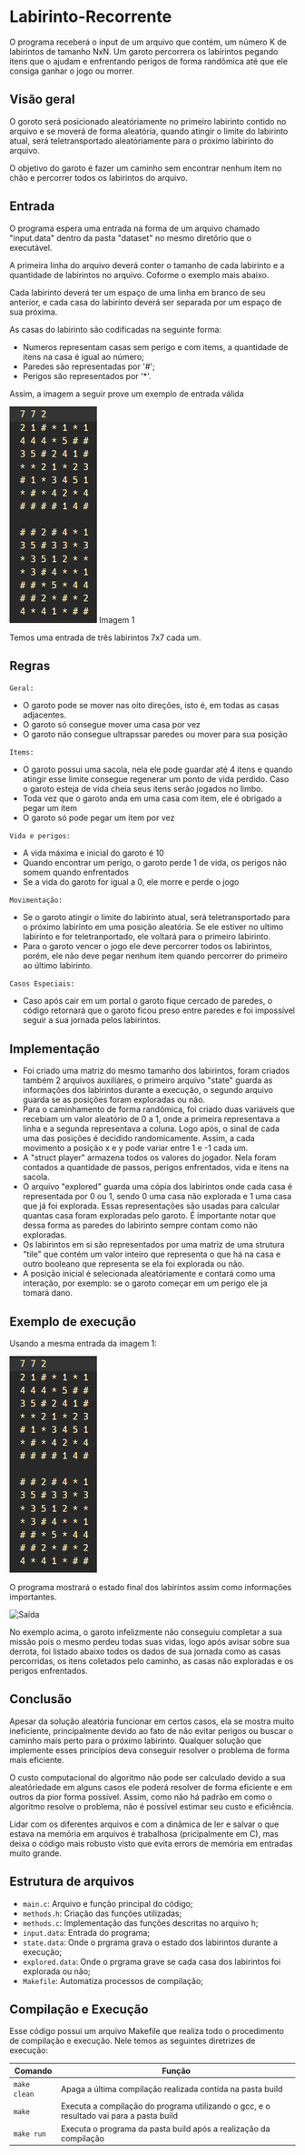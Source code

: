 # Labirinto-Recorrente

O programa receberá o input de um arquivo que contém, um número K de labirintos de tamanho NxN. Um garoto percorrera os labirintos pegando itens que o ajudam e enfrentando perigos de forma randômica até que ele consiga ganhar o jogo ou morrer.

## Visão geral

O goroto será posicionado aleatóriamente no primeiro labirinto contido no arquivo e se moverá de forma aleatória, quando atingir o limite do labirinto atual, será teletransportado aleatóriamente para o próximo labirinto do arquivo.

O objetivo do garoto é fazer um caminho sem encontrar nenhum item no chão e percorrer todos os labirintos do arquivo.

## Entrada

O programa espera uma entrada na forma de um arquivo chamado "input.data" dentro da pasta "dataset" no mesmo diretório que o executável.

A primeira linha do arquivo deverá conter o tamanho de cada labirinto e a quantidade de labirintos no arquivo. Coforme o exemplo mais abaixo.

Cada labirinto deverá ter um espaço de uma linha em branco de seu anterior, e cada casa do labirinto deverá ser separada por um espaço de sua próxima.

As casas do labirinto são codificadas na seguinte forma:

- Numeros representam casas sem perigo e com items, a quantidade de itens na casa é igual ao número;
- Paredes são representadas por '#';
- Perigos são representados por '*'.

Assim, a imagem a seguir prove um exemplo de entrada válida

![Entrada](/img/Entrada.PNG)
Imagem 1

Temos uma entrada de três labirintos 7x7 cada um.

## Regras

```Geral:``` 

- O garoto pode se mover nas oito direções, isto é, em todas as casas adjacentes.
- O garoto só consegue mover uma casa por vez
- O garoto não consegue ultrapssar paredes ou mover para sua posição

```Items:``` 

- O garoto possui uma sacola, nela ele pode guardar até 4 itens e quando atingir esse limite consegue regenerar um ponto de vida perdido. Caso o garoto esteja de vida cheia seus itens serão jogados no limbo.
- Toda vez que o garoto anda em uma casa com item, ele é obrigado a pegar um item
- O garoto só pode pegar um item por vez

```Vida e perigos:``` 

- A vida máxima e inicial do garoto é 10
- Quando encontrar um perigo, o garoto perde 1 de vida, os perigos não somem quando enfrentados
- Se a vida do garoto for igual a 0, ele morre e perde o jogo

```Movimentação:``` 

- Se o garoto atingir o limite do labirinto atual, será teletransportado para o próximo labirinto em uma posição aleatória. Se ele estiver no ultimo labirinto e for teletranportado, ele voltará para o primeiro labirinto.
- Para o garoto vencer o jogo ele deve percorrer todos os labirintos, porém, ele não deve pegar nenhum item quando percorrer do primeiro ao último labirinto.


```Casos Especiais: ``` 

- Caso após cair em um portal o garoto fique cercado de paredes, o código retornará que o garoto ficou preso entre paredes e foi impossível seguir a sua jornada pelos labirintos.

## Implementação
 
- Foi criado uma matriz do mesmo tamanho dos labirintos, foram criados também 2 arquivos auxiliares, o primeiro arquivo "state" guarda as informações dos labirintos durante a execução, o segundo arquivo guarda se as posições foram exploradas ou não. 
- Para o caminhamento de forma randômica, foi criado duas variáveis que recebiam um valor aleatório de 0 a 1, onde a primeira representava a linha e a segunda representava a coluna. Logo após, o sinal de cada uma das posições é decidido randomicamente. Assim, a cada movimento a posição x e y pode variar entre 1 e -1 cada um.
- A "struct player" armazena todos os valores do jogador. Nela foram contados a quantidade de passos, perigos enfrentados, vida e itens na sacola.
- O arquivo "explored" guarda uma cópia dos labirintos onde cada casa é representada por 0 ou 1, sendo 0 uma casa não explorada e 1 uma casa que já foi explorada. Essas representações são usadas para calcular quantas casa foram exploradas pelo garoto. É importante notar que dessa forma as paredes do labirinto sempre contam como não exploradas.
- Os labirintos em si são representados por uma matriz de uma strutura "tile" que contém um valor inteiro que representa o que há na casa e outro booleano que representa se ela foi explorada ou não.
- A posição inicial é selecionada aleatóriamente e contará como uma interação, por exemplo: se o garoto começar em um perigo ele ja tomará dano.

## Exemplo de execução

Usando a mesma entrada da imagem 1:

![Entrada](/img/Entrada.PNG)

O programa mostrará o estado final dos labirintos assim como informações importantes.

![Saída](/img/Saída.PNG)

No exemplo acima, o garoto infelizmente não conseguiu completar a sua missão pois o mesmo perdeu todas suas vidas, logo após avisar sobre sua derrota, foi listado abaixo todos os dados de sua jornada como as casas percorridas, os itens coletados pelo caminho, as casas não exploradas e os perigos enfrentados.

## Conclusão

Apesar da solução aleatória funcionar em certos casos, ela se mostra muito ineficiente, principalmente devido ao fato de não evitar perigos ou buscar o caminho mais perto para o próximo labirinto. Qualquer solução que implemente esses princípios deva conseguir resolver o problema de forma mais eficiente.

O custo computacional do algoritmo não pode ser calculado devido a sua aleatóriedade em alguns casos ele poderá resolver de forma eficiente e em outros da pior forma possível. Assim, como não há padrão em como o algoritmo resolve o problema, não é possível estimar seu custo e eficiência.

Lidar com os diferentes arquivos e com a dinâmica de ler e salvar o que estava na memória em arquivos é trabalhosa (pricipalmente em C), mas deixa o código mais robusto visto que evita errors de memória em entradas muito grande.

## Estrutura de arquivos

* ```main.c```: Arquivo e função principal do código;
* ```methods.h```: Criação das funções utilizadas;
* ```methods.c```: Implementação das funções descritas no arquivo h;
* ```input.data```: Entrada do programa;
* ```state.data```: Onde o prgrama grava o estado dos labirintos durante a execução;
* ```explored.data```: Onde o prgrama grave se cada casa dos labirintos foi explorada ou não;
* ```Makefile```: Automatiza processos de compilação;

## Compilação e Execução

Esse código possui um arquivo Makefile que realiza todo o procedimento de compilação e execução. Nele temos as seguintes diretrizes de execução:


| Comando                |  Função                                                                                           |                     
| -----------------------| ------------------------------------------------------------------------------------------------- |
|  `make clean`          | Apaga a última compilação realizada contida na pasta build                                        |
|  `make`                | Executa a compilação do programa utilizando o gcc, e o resultado vai para a pasta build           |
|  `make run`            | Executa o programa da pasta build após a realização da compilação                                 |
